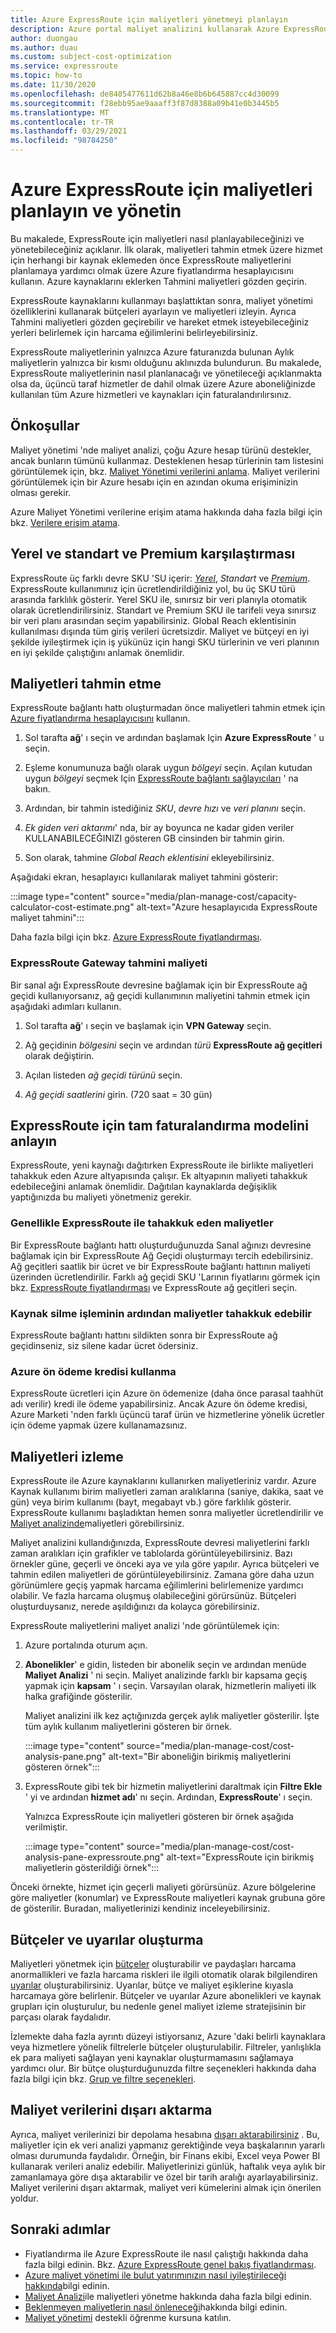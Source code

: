 ```yaml
---
title: Azure ExpressRoute için maliyetleri yönetmeyi planlayın
description: Azure portal maliyet analizini kullanarak Azure ExpressRoute için maliyetleri nasıl planlayacağınızı ve yöneteceğinizi öğrenin.
author: duongau
ms.author: duau
ms.custom: subject-cost-optimization
ms.service: expressroute
ms.topic: how-to
ms.date: 11/30/2020
ms.openlocfilehash: de8405477611d62b8a46e8b6b645887cc4d30099
ms.sourcegitcommit: f28ebb95ae9aaaff3f87d8388a09b41e0b3445b5
ms.translationtype: MT
ms.contentlocale: tr-TR
ms.lasthandoff: 03/29/2021
ms.locfileid: "98784250"
---
```

# <a name="plan-and-manage-costs-for-azure-expressroute"></a>Azure ExpressRoute için maliyetleri planlayın ve yönetin

Bu makalede, ExpressRoute için maliyetleri nasıl planlayabileceğinizi ve yönetebileceğiniz açıklanır. İlk olarak, maliyetleri tahmin etmek üzere hizmet için herhangi bir kaynak eklemeden önce ExpressRoute maliyetlerini planlamaya yardımcı olmak üzere Azure fiyatlandırma hesaplayıcısını kullanın. Azure kaynaklarını eklerken Tahmini maliyetleri gözden geçirin. 

ExpressRoute kaynaklarını kullanmayı başlattıktan sonra, maliyet yönetimi özelliklerini kullanarak bütçeleri ayarlayın ve maliyetleri izleyin. Ayrıca Tahmini maliyetleri gözden geçirebilir ve hareket etmek isteyebileceğiniz yerleri belirlemek için harcama eğilimlerini belirleyebilirsiniz. 

ExpressRoute maliyetlerinin yalnızca Azure faturanızda bulunan Aylık maliyetlerin yalnızca bir kısmı olduğunu aklınızda bulundurun. Bu makalede, ExpressRoute maliyetlerinin nasıl planlanacağı ve yönetileceği açıklanmakta olsa da, üçüncü taraf hizmetler de dahil olmak üzere Azure aboneliğinizde kullanılan tüm Azure hizmetleri ve kaynakları için faturalandırılırsınız.

## <a name="prerequisites"></a>Önkoşullar

Maliyet yönetimi 'nde maliyet analizi, çoğu Azure hesap türünü destekler, ancak bunların tümünü kullanmaz. Desteklenen hesap türlerinin tam listesini görüntülemek için, bkz. [Maliyet Yönetimi verilerini anlama](../cost-management-billing/costs/understand-cost-mgt-data.md?WT.mc_id=costmanagementcontent_docsacmhorizontal_-inproduct-learn). Maliyet verilerini görüntülemek için bir Azure hesabı için en azından okuma erişiminizin olması gerekir. 

Azure Maliyet Yönetimi verilerine erişim atama hakkında daha fazla bilgi için bkz. [Verilere erişim atama](../cost-management-billing/costs/assign-access-acm-data.md?WT.mc_id=costmanagementcontent_docsacmhorizontal_-inproduct-learn).

## <a name="local-vs-standard-vs-premium"></a>Yerel ve standart ve Premium karşılaştırması

ExpressRoute üç farklı devre SKU 'SU içerir: [*Yerel*](./expressroute-faqs.md#expressroute-local), *Standart* ve [*Premium*](./expressroute-faqs.md#expressroute-premium). ExpressRoute kullanımınız için ücretlendirildiğiniz yol, bu üç SKU türü arasında farklılık gösterir. Yerel SKU ile, sınırsız bir veri planıyla otomatik olarak ücretlendirilirsiniz. Standart ve Premium SKU ile tarifeli veya sınırsız bir veri planı arasından seçim yapabilirsiniz. Global Reach eklentisinin kullanılması dışında tüm giriş verileri ücretsizdir. Maliyet ve bütçeyi en iyi şekilde iyileştirmek için iş yükünüz için hangi SKU türlerinin ve veri planının en iyi şekilde çalıştığını anlamak önemlidir.

## <a name="estimate-costs"></a>Maliyetleri tahmin etme

ExpressRoute bağlantı hattı oluşturmadan önce maliyetleri tahmin etmek için [Azure fiyatlandırma hesaplayıcısını](https://azure.microsoft.com/pricing/calculator/) kullanın. 

1. Sol tarafta **ağ**' ı seçin ve ardından başlamak Için **Azure ExpressRoute** ' u seçin. 

1. Eşleme konumunuza bağlı olarak uygun *bölgeyi* seçin. Açılan kutudan uygun *bölgeyi* seçmek Için [ExpressRoute bağlantı sağlayıcıları](./expressroute-locations-providers.md#partners) ' na bakın. 

1. Ardından, bir tahmin istediğiniz *SKU*, *devre hızı* ve *veri planını* seçin. 

1. *Ek giden veri aktarımı*' nda, bir ay boyunca ne kadar giden veriler KULLANABILECEĞINIZI gösteren GB cinsinden bir tahmin girin. 

1. Son olarak, tahmine *Global Reach eklentisini* ekleyebilirsiniz.

Aşağıdaki ekran, hesaplayıcı kullanılarak maliyet tahmini gösterir:

:::image type="content" source="media/plan-manage-cost/capacity-calculator-cost-estimate.png" alt-text="Azure hesaplayıcıda ExpressRoute maliyet tahmini":::

Daha fazla bilgi için bkz. [Azure ExpressRoute fiyatlandırması](https://azure.microsoft.com/pricing/details/expressroute/).

### <a name="expressroute-gateway-estimated-cost"></a>ExpressRoute Gateway tahmini maliyeti

Bir sanal ağı ExpressRoute devresine bağlamak için bir ExpressRoute ağ geçidi kullanıyorsanız, ağ geçidi kullanımının maliyetini tahmin etmek için aşağıdaki adımları kullanın.

1. Sol tarafta **ağ**' ı seçin ve başlamak için **VPN Gateway** seçin. 

1. Ağ geçidinin *bölgesini* seçin ve ardından *türü* **ExpressRoute ağ geçitleri** olarak değiştirin.

1. Açılan listeden *ağ geçidi türünü* seçin.

1. *Ağ geçidi saatlerini* girin. (720 saat = 30 gün)

## <a name="understand-the-full-billing-model-for-expressroute"></a>ExpressRoute için tam faturalandırma modelini anlayın

ExpressRoute, yeni kaynağı dağıtırken ExpressRoute ile birlikte maliyetleri tahakkuk eden Azure altyapısında çalışır. Ek altyapının maliyeti tahakkuk edebileceğini anlamak önemlidir. Dağıtılan kaynaklarda değişiklik yaptığınızda bu maliyeti yönetmeniz gerekir. 

### <a name="costs-that-typically-accrue-with-expressroute"></a>Genellikle ExpressRoute ile tahakkuk eden maliyetler

Bir ExpressRoute bağlantı hattı oluşturduğunuzda Sanal ağınızı devresine bağlamak için bir ExpressRoute Ağ Geçidi oluşturmayı tercih edebilirsiniz. Ağ geçitleri saatlik bir ücret ve bir ExpressRoute bağlantı hattının maliyeti üzerinden ücretlendirilir. Farklı ağ geçidi SKU 'Larının fiyatlarını görmek için bkz. [ExpressRoute fiyatlandırması](https://azure.microsoft.com/en-us/pricing/details/expressroute) ve ExpressRoute ağ geçitleri seçin.
 
### <a name="costs-might-accrue-after-resource-deletion"></a>Kaynak silme işleminin ardından maliyetler tahakkuk edebilir

ExpressRoute bağlantı hattını sildikten sonra bir ExpressRoute ağ geçidinseniz, siz silene kadar ücret ödersiniz.

### <a name="using-azure-prepayment-credit"></a>Azure ön ödeme kredisi kullanma

ExpressRoute ücretleri için Azure ön ödemenize (daha önce parasal taahhüt adı verilir) kredi ile ödeme yapabilirsiniz. Ancak Azure ön ödeme kredisi, Azure Marketi 'nden farklı üçüncü taraf ürün ve hizmetlerine yönelik ücretler için ödeme yapmak üzere kullanamazsınız.

## <a name="monitor-costs"></a>Maliyetleri izleme

ExpressRoute ile Azure kaynaklarını kullanırken maliyetleriniz vardır. Azure Kaynak kullanımı birim maliyetleri zaman aralıklarına (saniye, dakika, saat ve gün) veya birim kullanımı (bayt, megabayt vb.) göre farklılık gösterir. ExpressRoute kullanımı başladıktan hemen sonra maliyetler ücretlendirilir ve [Maliyet analizinde](../cost-management-billing/costs/quick-acm-cost-analysis.md?WT.mc_id=costmanagementcontent_docsacmhorizontal_-inproduct-learn)maliyetleri görebilirsiniz.

Maliyet analizini kullandığınızda, ExpressRoute devresi maliyetlerini farklı zaman aralıkları için grafikler ve tablolarda görüntüleyebilirsiniz. Bazı örnekler güne, geçerli ve önceki aya ve yıla göre yapılır. Ayrıca bütçeleri ve tahmin edilen maliyetleri de görüntüleyebilirsiniz. Zamana göre daha uzun görünümlere geçiş yapmak harcama eğilimlerini belirlemenize yardımcı olabilir. Ve fazla harcama oluşmuş olabileceğini görürsünüz. Bütçeleri oluşturduysanız, nerede aşıldığınızı da kolayca görebilirsiniz.

ExpressRoute maliyetlerini maliyet analizi 'nde görüntülemek için:

1. Azure portalında oturum açın.

1. **Abonelikler**' e gidin, listeden bir abonelik seçin ve ardından menüde **Maliyet Analizi** ' ni seçin. Maliyet analizinde farklı bir kapsama geçiş yapmak için **kapsam** ' ı seçin. Varsayılan olarak, hizmetlerin maliyeti ilk halka grafiğinde gösterilir.

    Maliyet analizini ilk kez açtığınızda gerçek aylık maliyetler gösterilir. İşte tüm aylık kullanım maliyetlerini gösteren bir örnek.

    :::image type="content" source="media/plan-manage-cost/cost-analysis-pane.png" alt-text="Bir aboneliğin birikmiş maliyetlerini gösteren örnek":::
    

1.  ExpressRoute gibi tek bir hizmetin maliyetlerini daraltmak için **Filtre Ekle** ' yi ve ardından **hizmet adı**' nı seçin. Ardından, **ExpressRoute**' ı seçin.

    Yalnızca ExpressRoute için maliyetleri gösteren bir örnek aşağıda verilmiştir.

    :::image type="content" source="media/plan-manage-cost/cost-analysis-pane-expressroute.png" alt-text="ExpressRoute için birikmiş maliyetlerin gösterildiği örnek":::

Önceki örnekte, hizmet için geçerli maliyeti görürsünüz. Azure bölgelerine göre maliyetler (konumlar) ve ExpressRoute maliyetleri kaynak grubuna göre de gösterilir. Buradan, maliyetlerinizi kendiniz inceleyebilirsiniz.

## <a name="create-budgets-and-alerts"></a>Bütçeler ve uyarılar oluşturma

Maliyetleri yönetmek için [bütçeler](../cost-management-billing/costs/tutorial-acm-create-budgets.md?WT.mc_id=costmanagementcontent_docsacmhorizontal_-inproduct-learn) oluşturabilir ve paydaşları harcama anormallikleri ve fazla harcama riskleri ile ilgili otomatik olarak bilgilendiren [uyarılar](../cost-management-billing/costs/cost-mgt-alerts-monitor-usage-spending.md?WT.mc_id=costmanagementcontent_docsacmhorizontal_-inproduct-learn) oluşturabilirsiniz. Uyarılar, bütçe ve maliyet eşiklerine kıyasla harcamaya göre belirlenir. Bütçeler ve uyarılar Azure abonelikleri ve kaynak grupları için oluşturulur, bu nedenle genel maliyet izleme stratejisinin bir parçası olarak faydalıdır. 

İzlemekte daha fazla ayrıntı düzeyi istiyorsanız, Azure 'daki belirli kaynaklara veya hizmetlere yönelik filtrelerle bütçeler oluşturulabilir. Filtreler, yanlışlıkla ek para maliyeti sağlayan yeni kaynaklar oluşturmamasını sağlamaya yardımcı olur. Bir bütçe oluşturduğunuzda filtre seçenekleri hakkında daha fazla bilgi için bkz. [Grup ve filtre seçenekleri](../cost-management-billing/costs/group-filter.md?WT.mc_id=costmanagementcontent_docsacmhorizontal_-inproduct-learn).

## <a name="export-cost-data"></a>Maliyet verilerini dışarı aktarma

Ayrıca, maliyet verilerinizi bir depolama hesabına [dışarı aktarabilirsiniz](../cost-management-billing/costs/tutorial-export-acm-data.md?WT.mc_id=costmanagementcontent_docsacmhorizontal_-inproduct-learn) . Bu, maliyetler için ek veri analizi yapmanız gerektiğinde veya başkalarının yararlı olması durumunda faydalıdır. Örneğin, bir Finans ekibi, Excel veya Power BI kullanarak verileri analiz edebilir. Maliyetlerinizi günlük, haftalık veya aylık bir zamanlamaya göre dışa aktarabilir ve özel bir tarih aralığı ayarlayabilirsiniz. Maliyet verilerini dışarı aktarmak, maliyet veri kümelerini almak için önerilen yoldur.

## <a name="next-steps"></a>Sonraki adımlar

- Fiyatlandırma ile Azure ExpressRoute ile nasıl çalıştığı hakkında daha fazla bilgi edinin. Bkz. [Azure ExpressRoute genel bakış fiyatlandırması](https://azure.microsoft.com/en-us/pricing/details/expressroute/).
- [Azure maliyet yönetimi ile bulut yatırımınızın nasıl iyileştirileceği hakkında](../cost-management-billing/costs/cost-mgt-best-practices.md?WT.mc_id=costmanagementcontent_docsacmhorizontal_-inproduct-learn)bilgi edinin.
- [Maliyet Analizi](../cost-management-billing/costs/quick-acm-cost-analysis.md?WT.mc_id=costmanagementcontent_docsacmhorizontal_-inproduct-learn)ile maliyetleri yönetme hakkında daha fazla bilgi edinin.
- [Beklenmeyen maliyetlerin nasıl önleneceği](../cost-management-billing/cost-management-billing-overview.md?WT.mc_id=costmanagementcontent_docsacmhorizontal_-inproduct-learn)hakkında bilgi edinin.
- [Maliyet yönetimi](/learn/paths/control-spending-manage-bills?WT.mc_id=costmanagementcontent_docsacmhorizontal_-inproduct-learn) destekli öğrenme kursuna katılın.